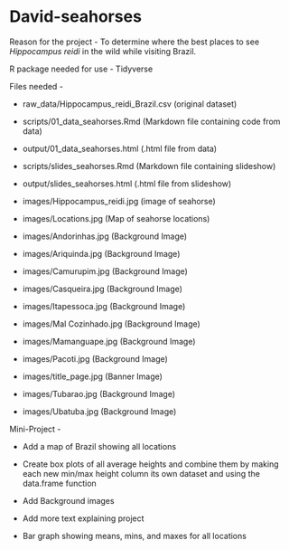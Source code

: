 # David-seahorses

Reason for the project - To determine where the best places to see _Hippocampus reidi_ in the wild while visiting Brazil.

R package needed for use - Tidyverse

Files needed - 

  - raw_data/Hippocampus_reidi_Brazil.csv (original dataset)
  
  - scripts/01_data_seahorses.Rmd (Markdown file containing code from data)
  
  - output/01_data_seahorses.html (.html file from data)
  
  - scripts/slides_seahorses.Rmd (Markdown file containing slideshow)
  
  - output/slides_seahorses.html (.html file from slideshow)

  - images/Hippocampus_reidi.jpg (image of seahorse)
  
  - images/Locations.jpg (Map of seahorse locations)
  
  - images/Andorinhas.jpg (Background Image)
  
  - images/Ariquinda.jpg (Background Image)
  
  - images/Camurupim.jpg (Background Image)
  
  - images/Casqueira.jpg (Background Image)
  
  - images/Itapessoca.jpg (Background Image)
  
  - images/Mal Cozinhado.jpg (Background Image)
  
  - images/Mamanguape.jpg (Background Image)
  
  - images/Pacoti.jpg (Background Image)
  
  - images/title_page.jpg (Banner Image)
  
  - images/Tubarao.jpg (Background Image)
  
  - images/Ubatuba.jpg (Background Image)
  
  
  Mini-Project -
  
   - Add a map of Brazil showing all locations 
   
   - Create box plots of all average heights and combine them by making each new min/max height column its own dataset and using the data.frame function 
   
   - Add Background images
   
   - Add more text explaining project
   
   - Bar graph showing means, mins, and maxes for all locations 
    
   
